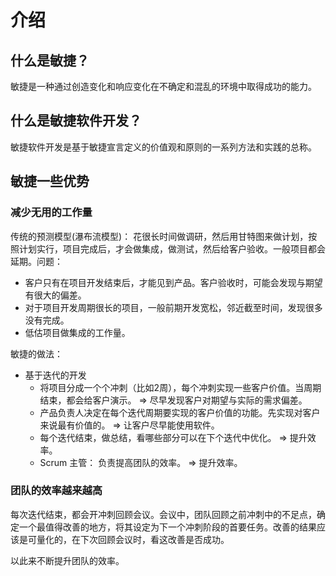 # 介绍
## 什么是敏捷？
敏捷是一种通过创造变化和响应变化在不确定和混乱的环境中取得成功的能力。

## 什么是敏捷软件开发？
敏捷软件开发是基于敏捷宣言定义的价值观和原则的一系列方法和实践的总称。

## 敏捷一些优势
### 减少无用的工作量
传统的预测模型(瀑布流模型)： 花很长时间做调研，然后用甘特图来做计划，按照计划实行，项目完成后，才会做集成，做测试，然后给客户验收。一般项目都会延期。问题：
* 客户只有在项目开发结束后，才能见到产品。客户验收时，可能会发现与期望有很大的偏差。
* 对于项目开发周期很长的项目，一般前期开发宽松，邻近截至时间，发现很多没有完成。
* 低估项目做集成的工作量。

敏捷的做法：
* 基于迭代的开发
  * 将项目分成一个个冲刺（比如2周），每个冲刺实现一些客户价值。当周期结束，都会给客户演示。 => 尽早发现客户对期望与实际的需求偏差。
  * 产品负责人决定在每个迭代周期要实现的客户价值的功能。先实现对客户来说最有价值的。 => 让客户尽早能使用软件。
  * 每个迭代结束，做总结，看哪些部分可以在下个迭代中优化。 => 提升效率。
  * Scrum 主管： 负责提高团队的效率。 => 提升效率。

### 团队的效率越来越高
每次迭代结束，都会开冲刺回顾会议。会议中，团队回顾之前冲刺中的不足点，确定一个最值得改善的地方，将其设定为下一个冲刺阶段的首要任务。改善的结果应该是可量化的，在下次回顾会议时，看这改善是否成功。

以此来不断提升团队的效率。


